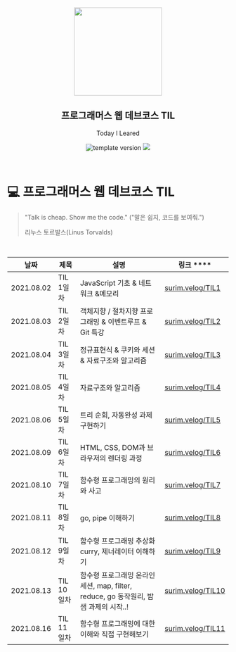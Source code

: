 <br/>
<p align="middle" >
  <img width="200px;" src="./src/images/prgms-logo.png"/>
</p>
<h2 align="middle">프로그래머스 웹 데브코스 TIL</h2>
<p align="middle">Today I Leared</p>
<p align="middle">
  <img src="https://img.shields.io/badge/version-1.0.0-blue?style=flat-square" alt="template version"/>
  <img src="https://img.shields.io/badge/language-md-md.svg?style=flat-square"/>
</p>

<p align="middle">
  <!-- <a href="#">☕ 블로그 링크</a> -->
</p>

<br/>

# 💻 프로그래머스 웹 데브코스 TIL

> "Talk is cheap. Show me the code."
> ("말은 쉽지, 코드를 보여줘.")
>
> 리누스 토르발스(Linus Torvalds)

<br/>

| 날짜       | 제목       | 설명                                                                                 | 링크 \*\*\*\*                                                                                                                                                                 |
| ---------- | ---------- | ------------------------------------------------------------------------------------ | ----------------------------------------------------------------------------------------------------------------------------------------------------------------------------- |
| 2021.08.02 | TIL 1일차  | JavaScript 기초 & 네트워크 &메모리                                                   | [surim.velog/TIL1](https://velog.io/@surim014/%EB%8D%B0%EB%B8%8C%EC%BD%94%EC%8A%A4-TIL-1%EC%9D%BC%EC%B0%A8-%ED%95%99%EC%8A%B5-%EB%82%B4%EC%9A%A9-%EC%9A%94%EC%95%BD)          |
| 2021.08.03 | TIL 2일차  | 객체지향 / 절차지향 프로그래밍 & 이벤트루프 & Git 특강                               | [surim.velog/TIL2](https://velog.io/@surim014/%EB%8D%B0%EB%B8%8C%EC%BD%94%EC%8A%A4TIL-2%EC%9D%BC%EC%B0%A8-%ED%95%99%EC%8A%B5-%EB%82%B4%EC%9A%A9-%EC%9A%94%EC%95%BD)           |
| 2021.08.04 | TIL 3일차  | 정규표현식 & 쿠키와 세션 & 자료구조와 알고리즘                                       | [surim.velog/TIL3](https://velog.io/@surim014/%EB%8D%B0%EB%B8%8C%EC%BD%94%EC%8A%A4-TIL-3%EC%9D%BC%EC%B0%A8-%ED%95%99%EC%8A%B5-%EB%82%B4%EC%9A%A9-%EC%9A%94%EC%95%BD)          |
| 2021.08.05 | TIL 4일차  | 자료구조와 알고리즘                                                                  | [surim.velog/TIL4](https://velog.io/@surim014/%EB%8D%B0%EB%B8%8C%EC%BD%94%EC%8A%A4-TIL-4%EC%9D%BC%EC%B0%A8-%ED%95%99%EC%8A%B5-%EB%82%B4%EC%9A%A9-%EC%9A%94%EC%95%BD)          |
| 2021.08.06 | TIL 5일차  | 트리 순회, 자동완성 과제 구현하기                                                    | [surim.velog/TIL5](https://velog.io/@surim014/%EB%8D%B0%EB%B8%8C%EC%BD%94%EC%8A%A4-TIL-5%EC%9D%BC%EC%B0%A8-%ED%95%99%EC%8A%B5-%EB%82%B4%EC%9A%A9-%EC%9A%94%EC%95%BD)          |
| 2021.08.09 | TIL 6일차  | HTML, CSS, DOM과 브라우저의 렌더링 과정                                              | [surim.velog/TIL6](https://velog.io/@surim014/%EB%8D%B0%EB%B8%8C%EC%BD%94%EC%8A%A4-TIL-6%EC%9D%BC%EC%B0%A8-%ED%95%99%EC%8A%B5-%EB%82%B4%EC%9A%A9-%EC%9A%94%EC%95%BD-boklyg2q) |
| 2021.08.10 | TIL 7일차  | 함수형 프로그래밍의 원리와 사고                                                      | [surim.velog/TIL7](https://velog.io/@surim014/%EB%8D%B0%EB%B8%8C%EC%BD%94%EC%8A%A4-TIL-7%EC%9D%BC%EC%B0%A8-%ED%95%99%EC%8A%B5-%EB%82%B4%EC%9A%A9-%EC%9A%94%EC%95%BD)          |
| 2021.08.11 | TIL 8일차  | go, pipe 이해하기                                                                    | [surim.velog/TIL8](https://velog.io/@surim014/%EB%8D%B0%EB%B8%8C%EC%BD%94%EC%8A%A4-TIL-8%EC%9D%BC%EC%B0%A8-%ED%95%99%EC%8A%B5-%EB%82%B4%EC%9A%A9-%EC%9A%94%EC%95%BD)          |
| 2021.08.12 | TIL 9일차  | 함수형 프로그래밍 추상화 curry, 제너레이터 이해하기                                  | [surim.velog/TIL9](https://velog.io/@surim014/%EB%8D%B0%EB%B8%8C%EC%BD%94%EC%8A%A4-TIL-9%EC%9D%BC%EC%B0%A8-%ED%95%99%EC%8A%B5-%EB%82%B4%EC%9A%A9-%EC%9A%94%EC%95%BD)          |
| 2021.08.13 | TIL 10일차 | 함수형 프로그래밍 온라인 세션, map, filter, reduce, go 동작원리, 밤샘 과제의 시작..! | [surim.velog/TIL10](https://velog.io/@surim014/%EB%8D%B0%EB%B8%8C%EC%BD%94%EC%8A%A4-TIL-10%EC%9D%BC%EC%B0%A8-%ED%95%99%EC%8A%B5-%EB%82%B4%EC%9A%A9-%EC%9A%94%EC%95%BD)        |
| 2021.08.16 | TIL 11일차 | 함수형 프로그래밍에 대한 이해와 직접 구현해보기                                      | [surim.velog/TIL11](https://velog.io/@surim014/%EB%8D%B0%EB%B8%8C%EC%BD%94%EC%8A%A4-TIL-11%EC%9D%BC%EC%B0%A8-%ED%95%99%EC%8A%B5-%EB%82%B4%EC%9A%A9-%EC%9A%94%EC%95%BD)        |
